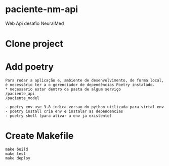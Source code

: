 # paciente-nm-api
Web Api desafio NeuralMed

# Clone project

# Add poetry
    Para rodar a aplicação e, ambiente de desenvolvimento, de forma local, é necessário ter a o gerenciador de dependências Poetry instalado.
    * necessario estar dentro da pasta de algum serviço
    /paciente_api
    /paciente_model
    
    - poetry env use 3.8 indica versao do python utilizada para virtal env
    - poetry install cria env e instalar as dependencias
    - poetry shell (para ativar a env ja existente)

# Create Makefile
    make build
    make test
    make deploy


